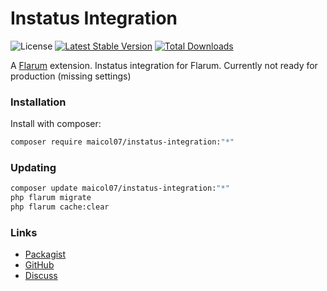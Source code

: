 # Instatus Integration

![License](https://img.shields.io/badge/license-AGPL-3.0-or-later-blue.svg) [![Latest Stable Version](https://img.shields.io/packagist/v/maicol07/instatus-integration.svg)](https://packagist.org/packages/maicol07/instatus-integration) [![Total Downloads](https://img.shields.io/packagist/dt/maicol07/instatus-integration.svg)](https://packagist.org/packages/maicol07/instatus-integration)

A [Flarum](http://flarum.org) extension. Instatus integration for Flarum. Currently not ready for production (missing settings)

### Installation

Install with composer:

```sh
composer require maicol07/instatus-integration:"*"
```

### Updating

```sh
composer update maicol07/instatus-integration:"*"
php flarum migrate
php flarum cache:clear
```

### Links

- [Packagist](https://packagist.org/packages/maicol07/instatus-integration)
- [GitHub](https://github.com/maicol07/instatus-integration)
- [Discuss](https://discuss.flarum.org/d/PUT_DISCUSS_SLUG_HERE)

